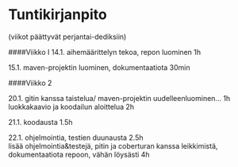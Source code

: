 # Tuntikirjanpito

(viikot päättyvät perjantai-dediksiin)

####Viikko I 
14.1. aihemäärittelyn tekoa, repon luominen 1h

15.1. maven-projektin luominen, dokumentaatiota 30min

####Viikko 2

20.1. gitin kanssa taistelua/ maven-projektin uudelleenluominen... 1h        
    luokkakaavio ja koodailun aloittelua 2h

21.1. koodausta 1.5h

22.1. ohjelmointia, testien duunausta 2.5h        
    lisää ohjelmointia&testejä, pitin ja coberturan kanssa leikkimistä, dokumentaatiota repoon, vähän löysästi 4h
